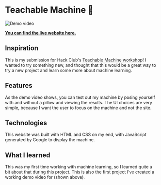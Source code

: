 # Teachable Machine 🤖
![Demo video](https://github.com/FireBreather65/hc-workshop-teachable-machine/assets/76709163/55a81968-044a-405c-900e-0e9394278b4e)

**[You can find the live website here.](https://firebreather65.github.io/hc-workshop-teachable-machine/)**

## Inspiration
This is my submission for Hack Club's [Teachable Machine workshop](https://workshops.hackclub.com/teachable_machine/)! I wanted to try something new, and thought that this would be a great way to try a new project and learn some more about machine learning.

## Features
As the demo video shows, you can test out my machine by posing yourself with and without a pillow and viewing the results. The UI choices are very simple, because I want the user to focus on the machine and not the site.

## Technologies
This website was built with HTML and CSS on my end, with JavaScript generated by Google to display the machine.

## What I learned
This was my first time working with machine learning, so I learned quite a bit about that during this project. This is also the first project I've created a working demo video for (shown above).